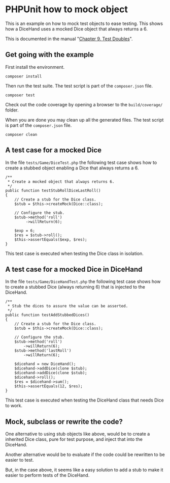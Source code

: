 PHPUnit how to mock object
===================================

This is an example on how to mock test objects to ease testing. This shows how a DiceHand uses a mocked Dice object that always returns a 6.

This is documented in the manual "[Chapter 9. Test Doubles](https://phpunit.de/manual/6.5/en/test-doubles.html)".



Get going with the example
-----------------------------------

First install the environment.

```
composer install
```

Then run the test suite. The test script is part of the `composer.json` file.

```
composer test
```

Check out the code coverage by opening a browser to the `build/coverage/` folder.

When you are done you may clean up all the generated files. The test script is part of the `composer.json` file.

```
composer clean
```



A test case for a mocked Dice
-----------------------------------

In the file `tests/Game/DiceTest.php` the following test case shows how to create a stubbed object enabling a Dice that always returns a 6.

```
/**
 * Create a mocked object that always returns 6.
 */
public function testStubRollDiceLastRoll()
{
    // Create a stub for the Dice class.
    $stub = $this->createMock(Dice::class);

    // Configure the stub.
    $stub->method('roll')
         ->willReturn(6);

    $exp = 6;
    $res = $stub->roll();
    $this->assertEquals($exp, $res);
}
```

This test case is executed when testing the Dice class in isolation.



A test case for a mocked Dice in DiceHand
-----------------------------------

In the file `tests/Game/DiceHandTest.php` the following test case shows how to create a stubbed Dice (always returning 6) that is injected to the DiceHand.

```
/**
 * Stub the dices to assure the value can be asserted.
 */
public function testAddStubbedDices()
{
    // Create a stub for the Dice class.
    $stub = $this->createMock(Dice::class);

    // Configure the stub.
    $stub->method('roll')
        ->willReturn(6);
    $stub->method('lastRoll')
        ->willReturn(6);

    $dicehand = new DiceHand();
    $dicehand->addDice(clone $stub);
    $dicehand->addDice(clone $stub);
    $dicehand->roll();
    $res = $dicehand->sum();
    $this->assertEquals(12, $res);
}
```

This test case is executed when testing the DiceHand class that needs Dice to work.



Mock, subclass or rewrite the code?
-----------------------------------

One alternative to using stub objects like above, would be to create a inherited Dice class, pure for test purpose, and inject that into the DiceHand.

Another alternative would be to evaluate if the code could be rewritten to be easier to test.

But, in the case above, it seems like a easy solution to add a stub to make it easier to perform tests of the DiceHand.
